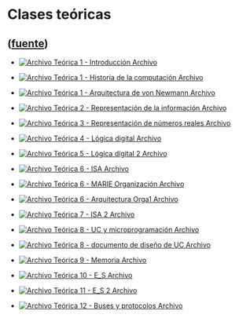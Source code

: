 # Clases teóricas
([fuente](https://campus.exactas.uba.ar/course/view.php?id=1058&section=2))
---
  - [ ![Archivo](https://campus.exactas.uba.ar/theme/image.php/magazine/core/1462913092/f/pdf) Teórica 1 - Introducción  Archivo  ](https://campus.exactas.uba.ar/mod/resource/view.php?id=57225)

  - [ ![Archivo](https://campus.exactas.uba.ar/theme/image.php/magazine/core/1462913092/f/pdf) Teórica 1 - Historia de la computación  Archivo  ](https://campus.exactas.uba.ar/mod/resource/view.php?id=57226)

  - [ ![Archivo](https://campus.exactas.uba.ar/theme/image.php/magazine/core/1462913092/f/pdf) Teórica 1 - Arquitectura de von Newmann  Archivo  ](https://campus.exactas.uba.ar/mod/resource/view.php?id=57227)

  - [ ![Archivo](https://campus.exactas.uba.ar/theme/image.php/magazine/core/1462913092/f/pdf) Teórica 2 - Representación de la información  Archivo  ](https://campus.exactas.uba.ar/mod/resource/view.php?id=57228)

  - [ ![Archivo](https://campus.exactas.uba.ar/theme/image.php/magazine/core/1462913092/f/pdf) Teórica 3 - Representación de números reales  Archivo  ](https://campus.exactas.uba.ar/mod/resource/view.php?id=57233)

  - [ ![Archivo](https://campus.exactas.uba.ar/theme/image.php/magazine/core/1462913092/f/pdf) Teórica 4 - Lógica digital  Archivo  ](https://campus.exactas.uba.ar/mod/resource/view.php?id=57361)

  - [ ![Archivo](https://campus.exactas.uba.ar/theme/image.php/magazine/core/1462913092/f/pdf) Teórica 5 - Lógica digital 2  Archivo  ](https://campus.exactas.uba.ar/mod/resource/view.php?id=57515)

  - [ ![Archivo](https://campus.exactas.uba.ar/theme/image.php/magazine/core/1462913092/f/pdf) Teórica 6 - ISA  Archivo  ](https://campus.exactas.uba.ar/mod/resource/view.php?id=58850)

  - [ ![Archivo](https://campus.exactas.uba.ar/theme/image.php/magazine/core/1462913092/f/pdf) Teórica 6 - MARIE Organización  Archivo  ](https://campus.exactas.uba.ar/mod/resource/view.php?id=58851)

  - [ ![Archivo](https://campus.exactas.uba.ar/theme/image.php/magazine/core/1462913092/f/pdf) Teórica 6 - Arquitectura Orga1  Archivo  ](https://campus.exactas.uba.ar/mod/resource/view.php?id=58852)

  - [ ![Archivo](https://campus.exactas.uba.ar/theme/image.php/magazine/core/1462913092/f/pdf) Teórica 7 - ISA 2  Archivo  ](https://campus.exactas.uba.ar/mod/resource/view.php?id=58111)

  - [ ![Archivo](https://campus.exactas.uba.ar/theme/image.php/magazine/core/1462913092/f/pdf) Teórica 8 - UC y microprogramación  Archivo  ](https://campus.exactas.uba.ar/mod/resource/view.php?id=58856)

  - [ ![Archivo](https://campus.exactas.uba.ar/theme/image.php/magazine/core/1462913092/f/pdf) Teórica 8 - documento de diseño de UC  Archivo  ](https://campus.exactas.uba.ar/mod/resource/view.php?id=58857)

  - [ ![Archivo](https://campus.exactas.uba.ar/theme/image.php/magazine/core/1462913092/f/pdf) Teórica 9 - Memoria  Archivo  ](https://campus.exactas.uba.ar/mod/resource/view.php?id=58880)

  - [ ![Archivo](https://campus.exactas.uba.ar/theme/image.php/magazine/core/1462913092/f/pdf) Teórica 10 - E_S  Archivo  ](https://campus.exactas.uba.ar/mod/resource/view.php?id=58941)

  - [ ![Archivo](https://campus.exactas.uba.ar/theme/image.php/magazine/core/1462913092/f/pdf) Teórica 11 - E_S 2  Archivo  ](https://campus.exactas.uba.ar/mod/resource/view.php?id=58942)

  - [ ![Archivo](https://campus.exactas.uba.ar/theme/image.php/magazine/core/1462913092/f/pdf) Teórica 12 - Buses y protocolos  Archivo  ](https://campus.exactas.uba.ar/mod/resource/view.php?id=58943)

